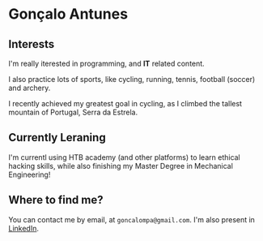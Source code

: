 # Gonçalo Antunes

## Interests

I'm really iterested in programming, and **IT** related content. 

I also practice lots of sports, like cycling, running, tennis, football (soccer) and archery.

I recently achieved my greatest goal in cycling, as I climbed the tallest mountain of Portugal, Serra da Estrela.

## Currently Leraning

I'm currentl using HTB academy (and other platforms) to learn ethical hacking skills, while also finishing my Master Degree in Mechanical Engineering!

## Where to find me?

You can contact me by email, at `goncalompa@gmail.com`. I'm also present in [LinkedIn](www.linkedin.com/in/goncalompa1998/).

<!---
goncalompa/goncalompa is a ✨ special ✨ repository because its `README.md` (this file) appears on your GitHub profile.
You can click the Preview link to take a look at your changes.
--->

